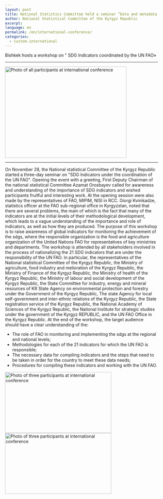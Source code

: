```yaml
---
layout: post
title: National Statistics Committee held a seminar “Data and metadata for indicators of the Sustainable Development Goals”
author: National Statistical Committee of the Kyrgyz Republic
excerpt:
language: en
permalink: /en/international-conference/
categories:
  - custom.international
---
```


Bishkek hosts a workshop on " SDG Indicators coordinated by the UN FAO»

***

<img src="{{ site.baseurl }}/news-images/dscn1.jpg" alt="Photo of all participants at international conference" height="300px" width="400px" align="center">

***

On November 28, the National statistical Committee of the Kyrgyz Republic started a three-day seminar on "SDG Indicators under the coordination of the UN FAO".
Opening the event with a greeting, First Deputy Chairman of the national statistical Committee Azamat Orosbayev called for awareness and understanding of the importance of SDG indicators and wished participants fruitful and interesting work. 
At the opening session were also made by the representatives of FAO, MIPIM, NISI in RCC.
Giorgi Kvinikadze, statistics officer at the FAO sub-regional office in Kyrgyzstan, noted that there are several problems, the main of which is the fact that many of the indicators are at the initial levels of their methodological development, which leads to a vague understanding of the importance and role of indicators, as well as how they are produced.
The purpose of this workshop is to raise awareness of global indicators for monitoring the achievement of the sdgs, where the responsible organization is the food and agriculture organization of the United Nations FAO for representatives of key ministries and departments.
The workshop is attended by all stakeholders involved in the process of nationalizing the 21 SDG indicators that are under the responsibility of the UN FAO. In particular, the representatives of the National statistical Committee of the Kyrgyz Republic, the Ministry of agriculture, food industry and melioration of the Kyrgyz Republic, the Ministry of Finance of the Kyrgyz Republic, the Ministry of health of the Kyrgyz Republic, the Ministry of labour and social development of the Kyrgyz Republic, the State Committee for industry, energy and mineral resources of KR State Agency on environmental protection and forestry under the Government of the Kyrgyz Republic, The state Agency for local self-government and inter-ethnic relations of the Kyrgyz Republic, the State registration service of the Kyrgyz Republic, the National Academy of Sciences of the Kyrgyz Republic, the National Institute for strategic studies under the government of the Kyrgyz REPUBLIC, and the UN FAO Office in the Kyrgyz Republic.
At the end of the workshop, the target audience should have a clear understanding of the:
- The role of FAO in monitoring and implementing the sdgs at the regional and national levels;
- Methodologies for each of the 21 indicators for which the UN FAO is responsible;
- The necessary data for compiling indicators and the steps that need to be taken in order for the country to meet these data needs;
- Procedures for compiling these indicators and working with the UN FAO.

<img src="{{ site.baseurl }}/news-images/dscn2.jpg" alt="Photo of three participants at international conference" height="200px" width="350px" align="left">

<img src="{{ site.baseurl }}/news-images/dscn3.jpg" alt="Photo of three participants at international conference" height="200px" width="350px" align="left">
